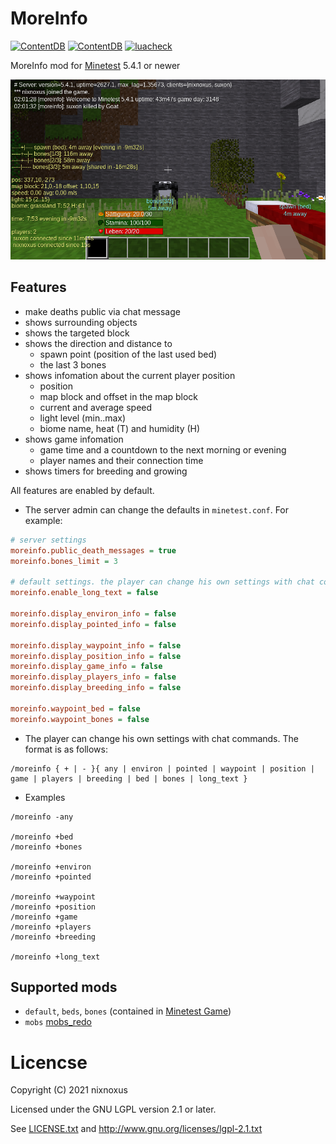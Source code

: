 # MoreInfo

[![ContentDB](https://content.minetest.net/packages/nixnoxus/moreinfo/shields/title/)](https://content.minetest.net/packages/nixnoxus/moreinfo/)
[![ContentDB](https://content.minetest.net/packages/nixnoxus/moreinfo/shields/downloads/)](https://content.minetest.net/packages/nixnoxus/moreinfo/)
[![luacheck](https://github.com/nixnoxus/moreinfo/workflows/luacheck/badge.svg)](https://github.com/nixnoxus/moreinfo/actions/workflows/luacheck.yml)



MoreInfo mod for [Minetest](http://minetest.net/) 5.4.1 or newer

![Screenshot](screenshot.png)

## Features

- make deaths public via chat message
- shows surrounding objects
- shows the targeted block
- shows the direction and distance to
  - spawn point (position of the last used bed)
  - the last 3 bones
- shows infomation about the current player position
  - position
  - map block and offset in the map block
  - current and average speed
  - light level (min..max)
  - biome name, heat (T) and humidity (H)
- shows game infomation
  - game time and a countdown to the next morning or evening
  - player names and their connection time
- shows timers for breeding and growing

All features are enabled by default.
- The server admin can change the defaults in `minetest.conf`. For example:
```ini
# server settings
moreinfo.public_death_messages = true
moreinfo.bones_limit = 3

# default settings. the player can change his own settings with chat commands
moreinfo.enable_long_text = false

moreinfo.display_environ_info = false
moreinfo.display_pointed_info = false

moreinfo.display_waypoint_info = false
moreinfo.display_position_info = false
moreinfo.display_game_info = false
moreinfo.display_players_info = false
moreinfo.display_breeding_info = false

moreinfo.waypoint_bed = false
moreinfo.waypoint_bones = false
```

- The player can change his own settings with chat commands. The format is as follows:
```
/moreinfo { + | - }{ any | environ | pointed | waypoint | position | game | players | breeding | bed | bones | long_text }
```
- Examples
```
/moreinfo -any

/moreinfo +bed
/moreinfo +bones

/moreinfo +environ
/moreinfo +pointed

/moreinfo +waypoint
/moreinfo +position
/moreinfo +game
/moreinfo +players
/moreinfo +breeding

/moreinfo +long_text
```

## Supported mods

 * `default`, `beds`, `bones` (contained in [Minetest Game](https://github.com/minetest/minetest_game/))
 * `mobs` [mobs_redo](https://notabug.org/TenPlus1/mobs_redo)

# Licencse

Copyright (C) 2021 nixnoxus

Licensed under the GNU LGPL version 2.1 or later.

See [LICENSE.txt](LICENSE.txt) and http://www.gnu.org/licenses/lgpl-2.1.txt

